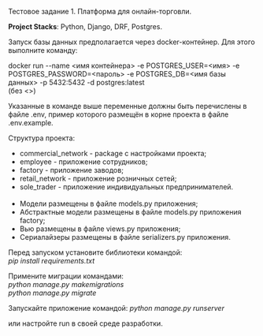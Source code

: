 Тестовое задание 1. Платформа для онлайн-торговли.

<b>Project Stacks</b>: Python, Django, DRF, Postgres.

Запуск базы данных предполагается через docker-контейнер. Для этого выполните команду:

docker run --name <имя контейнера> -e POSTGRES_USER=<имя> -e POSTGRES_PASSWORD=<пароль> -e POSTGRES_DB=<имя базы данных> -p 5432:5432 -d postgres:latest <br>
(без <>)

Указанные в команде выше переменные должны быть перечислены в файле .env, пример которого размещён в корне проекта в файле .env.example.

Структура проекта:

- commercial_network - package с настройками проекта;
- employee - приложение сотрудников;
- factory - приложение заводов;
- retail_network - приложение розничных сетей;
- sole_trader - приложение индивидуальных предпринимателей.
<br><br>
- Модели размещены в файле models.py приложения;
- Абстрактные модели размещены в файле models.py приложения factory;
- Вью размещены в файле views.py приложения;
- Сериалайзеры размещены в файле serializers.py приложения.

Перед запуском установите библиотеки командой:<br>
<i>pip install requirements.txt</i>

Примените миграции командами:<br>
<i>python manage.py makemigrations<br></i>
<i>python manage.py migrate</i>

Запускайте приложение командой:
<i>python manage.py runserver</i>

или настройте run в своей среде разработки.